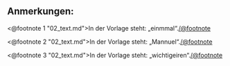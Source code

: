 Anmerkungen:
------------

<@footnote 1 "02_text.md">In der Vorlage steht: „einmmal“.</@footnote>

<@footnote 2 "02_text.md">In der Vorlage steht: „Mannuel“.</@footnote>

<@footnote 3 "02_text.md">In der Vorlage steht: „wichtigeiren“.</@footnote>

